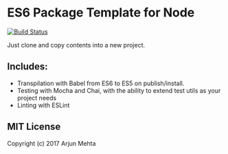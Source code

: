# ES6 Package Template for Node
[![Build Status](https://travis-ci.org/arjunmehta/node-es6-package-template.svg?branch=master)](https://travis-ci.org/arjunmehta/node-es6-package-template)

Just clone and copy contents into a new project.

## Includes:
- Transpilation with Babel from ES6 to ES5 on publish/install.
- Testing with Mocha and Chai, with the ability to extend test utils as your project needs
- Linting with ESLint

## MIT License
Copyright (c) 2017 Arjun Mehta
